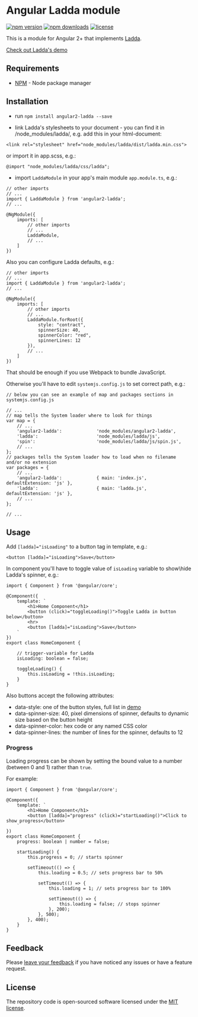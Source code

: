 # Angular Ladda module

[![npm version](https://img.shields.io/npm/v/angular2-ladda.svg)](https://www.npmjs.org/package/angular2-ladda)
[![npm downloads](https://img.shields.io/npm/dt/angular2-ladda.svg)](https://www.npmjs.org/package/angular2-ladda)
[![license](https://img.shields.io/github/license/mashape/apistatus.svg?maxAge=2592000)](http://opensource.org/licenses/MIT)

This is a module for Angular 2+ that implements [Ladda](https://github.com/hakimel/Ladda).

<a href="http://lab.hakim.se/ladda/" target_='blank'>Check out Ladda's demo</a>


## Requirements
- [NPM](https://npmjs.org/) - Node package manager


## Installation

- run `npm install angular2-ladda --save`

- link Ladda's stylesheets to your document - you can find it in /node_modules/ladda/, e.g. add this in your html-document:

```
<link rel="stylesheet" href="node_modules/ladda/dist/ladda.min.css">
```
or import it in app.scss, e.g.:
```
@import "node_modules/ladda/css/ladda";
```

- import `LaddaModule` in your app's main module `app.module.ts`, e.g.:

```
// other imports
// ...
import { LaddaModule } from 'angular2-ladda';
// ...

@NgModule({
    imports: [
        // other imports
        // ...
        LaddaModule,
        // ...
    ]
})

```

Also you can configure Ladda defaults, e.g.:

```
// other imports
// ...
import { LaddaModule } from 'angular2-ladda';
// ...

@NgModule({
    imports: [
        // other imports
        // ...
        LaddaModule.forRoot({
            style: "contract",
            spinnerSize: 40,
            spinnerColor: "red",
            spinnerLines: 12
        }),
        // ...
    ]
})

```

That should be enough if you use Webpack to bundle JavaScript.

Otherwise you'll have to edit `systemjs.config.js` to set correct path, e.g.:

```
// below you can see an example of map and packages sections in systemjs.config.js

// ...
// map tells the System loader where to look for things
var map = {
    // ...
    'angular2-ladda':             'node_modules/angular2-ladda',
    'ladda':                      'node_modules/ladda/js',
    'spin':                       'node_modules/ladda/js/spin.js',
    // ...
};
// packages tells the System loader how to load when no filename and/or no extension
var packages = {
    // ...
    'angular2-ladda':             { main: 'index.js', defaultExtension: 'js' },
    'ladda':                      { main: 'ladda.js', defaultExtension: 'js' },
    // ...
};

// ...
```

## Usage

Add `[ladda]="isLoading"` to a button tag in template, e.g.:

```
<button [ladda]="isLoading">Save</button>
```

In component you'll have to toggle value of `isLoading` variable to show\hide Ladda's spinner, e.g.:

```
import { Component } from '@angular/core';

@Component({
    template: `
        <h1>Home Component</h1>
        <button (click)="toggleLoading()">Toggle Ladda in button below</button>
        <hr>
        <button [ladda]="isLoading">Save</button>
    `
})
export class HomeComponent {
    
    // trigger-variable for Ladda
    isLoading: boolean = false;
    
    toggleLoading() {
        this.isLoading = !this.isLoading;
    }
}
```

Also buttons accept the following attributes:

- data-style: one of the button styles, full list in [demo](http://lab.hakim.se/ladda/)
- data-spinner-size: 40, pixel dimensions of spinner, defaults to dynamic size based on the button height
- data-spinner-color: hex code or any named CSS color
- data-spinner-lines: the number of lines for the spinner, defaults to 12

### Progress

Loading progress can be shown by setting the bound value to a number (between 0 and 1) rather than `true`.

For example:

```
import { Component } from '@angular/core';

@Component({
    template: `
        <h1>Home Component</h1>
        <button [ladda]="progress" (click)="startLoading()">Click to show progress</button>
    `
})
export class HomeComponent {
    progress: boolean | number = false;
    
    startLoading() {
        this.progress = 0; // starts spinner

        setTimeout(() => {
            this.loading = 0.5; // sets progress bar to 50%

            setTimeout(() => {
                this.loading = 1; // sets progress bar to 100%

                setTimeout(() => {
                    this.loading = false; // stops spinner
                }, 200);
            }, 500);
        }, 400);
    }
}
```

## Feedback

Please [leave your feedback](https://github.com/moff/angular2-ladda/issues) if you have noticed any issues or have a feature request.

## License

The repository code is open-sourced software licensed under the [MIT license](http://opensource.org/licenses/MIT).

